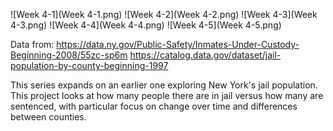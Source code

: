 ![Week 4-1](Week 4-1.png)
![Week 4-2](Week 4-2.png)
![Week 4-3](Week 4-3.png)
![Week 4-4](Week 4-4.png)
![Week 4-5](Week 4-5.png)

Data from:
https://data.ny.gov/Public-Safety/Inmates-Under-Custody-Beginning-2008/55zc-sp6m
https://catalog.data.gov/dataset/jail-population-by-county-beginning-1997


This series expands on an earlier one exploring New York's jail population. This project looks at how many people there are in jail versus how many are sentenced, with particular focus on change over time and differences between counties.
